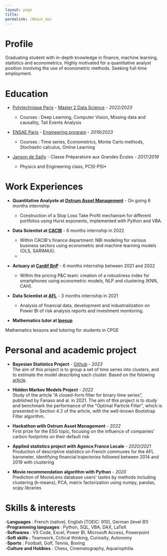 ```yaml
---
layout: page
title: 
permalink: /About_me/
---
```


# Profile

Graduating student with in-depth knowledge in finance, machine learning, statistics and econometrics. Highly motivated for a quantitative analyst position involving the use of econometric methods. Seeking full-time employment.

# Education

- [Polytechnique Paris](https://www.ip-paris.fr/en/home-en/) - [Master 2 Data Science](https://www.ip-paris.fr/en/education/masters/applied-mathematics-and-statistics-program/master-year-2-data-science) - *2022/2023* 
  - Courses : Deep Learning, Computer Vision, Missing data and causality, Tail Events Analysis
    
- [ENSAE Paris](https://www.ensae.fr) - [Engineering program](https://www.ensae.fr/en/education/ingenieur-ensae-program) - *2019/2023*
  - Courses : Time series, Econometrics, Monte Carlo methods, Stochastic calculus, Online Learning
    
- [Janson de Sailly](https://www.janson-de-sailly.fr/cpge-presentation-generale-structure/) - Classe Préparatoire aux Grandes Écoles - *2017/2019*  
  - Physics and Engineering class, PCSI-PSI* 

# Work Experiences

- **Quantitative Analyste at [Ostrum Asset Management](https://www.ostrum.com/fr/ostrum-en-bref)**  - On going 6 months internship 
  - Construction of a Stop Loss Take Profit mechanism for different portfolios using Hurst exponents, implemented with Python and VBA.  

- **Data Scientist at [CACIB](https://www.ca-cib.fr/nous-connaitre)** - 6 months internship in 2022
  - Within CACIB's finance department: NBI modeling for various business sectors using econometric and machine learning models (OLS, SARIMAX).
  - 
- **Actuary at [Cardif BnP](https://www.cardif.fr/partenaires/qui-sommes-nous)** - 6 months internship between 2021 and 2022
  - Within the pricing P&C team: creation of a robustness index for smartphones using econometric models, NLP and clustering (KNN, CAH).  

- **Data Scientist at [AFL](https://www.agence-france-locale.fr/a-propos-de-lafl/)** - 3 months internship in 2021
  - Analysis of financial data, development and industrialization on Power BI of risk analysis reports and investment monitoring.

- **Mathematics tutor at [Ipesup](https://www.ipesup.fr)**

Mathematics lessons and tutoring for students in CPGE

# Personal and academic project

- **Bayesian Statistics Project** - [Github](https://github.com/Zaltarba/Bayesian_statistics_project.git) - *2023*  
The aim of this project is to group a set of time series into clusters, and to estimate the model describing each cluster. Based on the folowing [article](https://www.researchgate.net/publication/4756297_Model-Based_Clustering_of_Multiple_Time_Series).

- **Hidden Markov Models Project** - *2022*  
Study of the article "A closed-form filter for binary time series", published by Fanaso and al. in 2021.
The aim of this project is to study and benchmark the performance of the "Optimal Particle Filter", which is
presented in Section 4.2 of the article, with the well-known Bootstrap Filter algorithm.

- **Hackathon with Ostrum Asset Management** - *2022*  
First prize for the ESG topic, focusing on the influence of companies' carbon footprints on their default risk  

- **Applied statistics project with Agence France Locale** - *2020/2021*  
Production of descriptive statistics on French communes for the AFL barometer, identifying financial trajectories followed between 2014 and 2019 with clustering

- **Movie recommendation algorithm with Python** - *2020*  
Prediction of MovieLens database users' tastes by methods including clustering (k-means), PCA, matrix factorization using numpy, pandas, scipy libraries

# Skills & interests

-**Languages** : French (native), English (TOEIC: 910), German (level B1)  
-**Programming languages** : Python, SQL, VBA, DAX, LaTeX  
-**Softwares** : VS Code, Excel, Power BI, Microsoft Access, Powerpoint   
-**Soft skills** : Teamwork, Critical thinking, Curiosity, Autonomy   
-**Sports** : Football, Golf, Tennis, Boxing   
-**Culture and Hobbies** : Chess, Cinematography, Aquariophilia   

